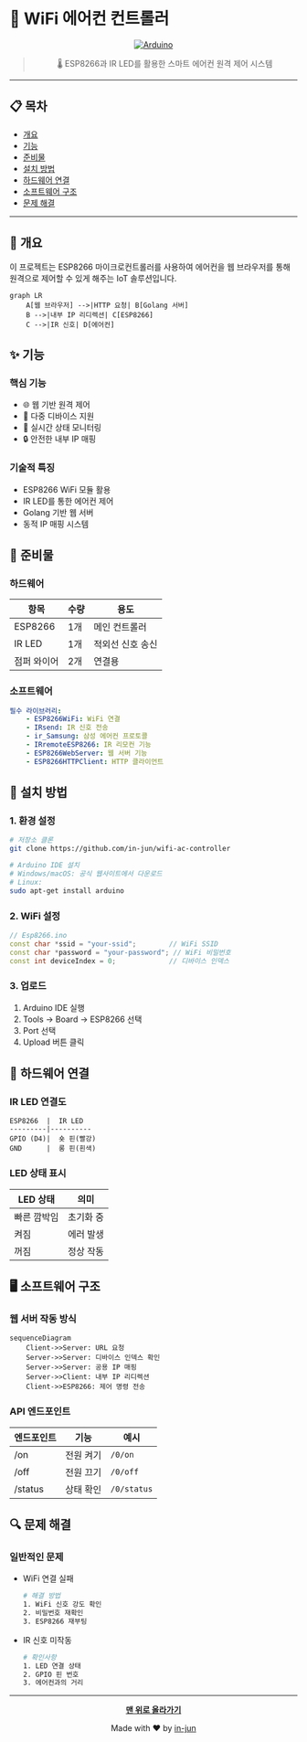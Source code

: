 # 📱 WiFi 에어컨 컨트롤러

<div align="center">

[![Arduino](https://img.shields.io/badge/platform-ESP8266-green.svg)](https://www.arduino.cc/)

> 🌡️ ESP8266과 IR LED를 활용한 스마트 에어컨 원격 제어 시스템

</div>

---

## 📋 목차

-   [개요](#-개요)
-   [기능](#-기능)
-   [준비물](#-준비물)
-   [설치 방법](#-설치-방법)
-   [하드웨어 연결](#-하드웨어-연결)
-   [소프트웨어 구조](#️-소프트웨어-구조)
-   [문제 해결](#-문제-해결)

---

## 📖 개요

이 프로젝트는 ESP8266 마이크로컨트롤러를 사용하여 에어컨을 웹 브라우저를 통해 원격으로 제어할 수 있게 해주는 IoT 솔루션입니다.

```mermaid
graph LR
    A[웹 브라우저] -->|HTTP 요청| B[Golang 서버]
    B -->|내부 IP 리디렉션| C[ESP8266]
    C -->|IR 신호| D[에어컨]
```

## ✨ 기능

### 핵심 기능

-   🌐 웹 기반 원격 제어
-   📱 다중 디바이스 지원
-   🔄 실시간 상태 모니터링
-   🔒 안전한 내부 IP 매핑

### 기술적 특징

-   ESP8266 WiFi 모듈 활용
-   IR LED를 통한 에어컨 제어
-   Golang 기반 웹 서버
-   동적 IP 매핑 시스템

## 🔧 준비물

### 하드웨어

| 항목        | 수량 | 용도             |
| ----------- | ---- | ---------------- |
| ESP8266     | 1개  | 메인 컨트롤러    |
| IR LED      | 1개  | 적외선 신호 송신 |
| 점퍼 와이어 | 2개  | 연결용           |

### 소프트웨어

```yaml
필수 라이브러리:
    - ESP8266WiFi: WiFi 연결
    - IRsend: IR 신호 전송
    - ir_Samsung: 삼성 에어컨 프로토콜
    - IRremoteESP8266: IR 리모컨 기능
    - ESP8266WebServer: 웹 서버 기능
    - ESP8266HTTPClient: HTTP 클라이언트
```

## 🚀 설치 방법

### 1. 환경 설정

```bash
# 저장소 클론
git clone https://github.com/in-jun/wifi-ac-controller

# Arduino IDE 설치
# Windows/macOS: 공식 웹사이트에서 다운로드
# Linux:
sudo apt-get install arduino
```

### 2. WiFi 설정

```cpp
// Esp8266.ino
const char *ssid = "your-ssid";        // WiFi SSID
const char *password = "your-password"; // WiFi 비밀번호
const int deviceIndex = 0;             // 디바이스 인덱스
```

### 3. 업로드

1. Arduino IDE 실행
2. Tools → Board → ESP8266 선택
3. Port 선택
4. Upload 버튼 클릭

## 🔌 하드웨어 연결

### IR LED 연결도

```
ESP8266  |  IR LED
---------|----------
GPIO (D4)|  숏 핀(빨강)
GND      |  롱 핀(흰색)
```

### LED 상태 표시

| LED 상태    | 의미      |
| ----------- | --------- |
| 빠른 깜박임 | 초기화 중 |
| 켜짐        | 에러 발생 |
| 꺼짐        | 정상 작동 |

## 🖥️ 소프트웨어 구조

### 웹 서버 작동 방식

```mermaid
sequenceDiagram
    Client->>Server: URL 요청
    Server->>Server: 디바이스 인덱스 확인
    Server->>Server: 공용 IP 매핑
    Server->>Client: 내부 IP 리디렉션
    Client->>ESP8266: 제어 명령 전송
```

### API 엔드포인트

| 엔드포인트 | 기능      | 예시        |
| ---------- | --------- | ----------- |
| /on        | 전원 켜기 | `/0/on`     |
| /off       | 전원 끄기 | `/0/off`    |
| /status    | 상태 확인 | `/0/status` |

## 🔍 문제 해결

### 일반적인 문제

-   WiFi 연결 실패

    ```bash
    # 해결 방법
    1. WiFi 신호 강도 확인
    2. 비밀번호 재확인
    3. ESP8266 재부팅
    ```

-   IR 신호 미작동
    ```bash
    # 확인사항
    1. LED 연결 상태
    2. GPIO 핀 번호
    3. 에어컨과의 거리
    ```

---

<div align="center">

**[맨 위로 올라가기](#-wifi-에어컨-컨트롤러)**

Made with ❤️ by [in-jun](https://github.com/in-jun)

</div>
